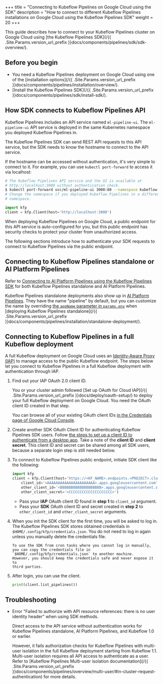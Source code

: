 +++
title = "Connecting to Kubeflow Pipelines on Google Cloud using the SDK"
description = "How to connect to different Kubeflow Pipelines installations on Google Cloud using the Kubeflow Pipelines SDK"
weight = 20
+++

This guide describes how to connect to your Kubeflow Pipelines cluster on Google
Cloud using [the Kubeflow Pipelines SDK](/{{ .Site.Params.version_url_prefix }}docs/components/pipelines/sdk/sdk-overview/).

## Before you begin

- You need a Kubeflow Pipelines deployment on Google Cloud using one of the [installation options](/{{ .Site.Params.version_url_prefix }}docs/components/pipelines/installation/overview/).
- [Install the Kubeflow Pipelines SDK](/{{ .Site.Params.version_url_prefix }}docs/components/pipelines/sdk/install-sdk/).

## How SDK connects to Kubeflow Pipelines API

Kubeflow Pipelines includes an API service named `ml-pipeline-ui`. The
`ml-pipeline-ui` API service is deployed in the same Kubernetes namespace you
deployed Kubeflow Pipelines in.

The Kubeflow Pipelines SDK can send REST API requests to this API service, but
the SDK needs to know the hostname to connect to the API service.

If the hostname can be accessed without authentication, it's very simple to
connect to it. For example, you can use `kubectl port-forward` to access it via
localhost:

```bash
# The Kubeflow Pipelines API service and the UI is available at
# http://localhost:3000 without authentication check.
$ kubectl port-forward svc/ml-pipeline-ui 3000:80 --namespace kubeflow
# Change the namespace if you deployed Kubeflow Pipelines in a different
# namespace.
```

```python
import kfp
client = kfp.Client(host='http://localhost:3000')
```

When deploying Kubeflow Pipelines on Google Cloud, a public endpoint for this
API service is auto-configured for you, but this public endpoint has security
checks to protect your cluster from unauthorized access.

The following sections introduce how to authenticate your SDK requests to connect
to Kubeflow Pipelines via the public endpoint.

## Connecting to Kubeflow Pipelines standalone or AI Platform Pipelines

Refer to [Connecting to AI Platform Pipelines using the Kubeflow Pipelines SDK](https://cloud.google.com/ai-platform/pipelines/docs/connecting-with-sdk) for
both Kubeflow Pipelines standalone and AI Platform Pipelines.

Kubeflow Pipelines standalone deployments also show up in [AI Platform Pipelines](https://console.cloud.google.com/ai-platform/pipelines/clusters). They have the
name "pipeline" by default, but you can customize the name by overriding
[the `appName` parameter in `params.env`](https://github.com/kubeflow/pipelines/blob/sdk/release-1.8/manifests/kustomize/sample/params.env#L1) when [deploying Kubeflow Pipelines standalone](/{{ .Site.Params.version_url_prefix }}docs/components/pipelines/installation/standalone-deployment/).

## Connecting to Kubeflow Pipelines in a full Kubeflow deployment

A full Kubeflow deployment on Google Cloud uses an [Identity-Aware Proxy (IAP)](https://cloud.google.com/iap/docs) to manage access to the public Kubeflow endpoint. The steps
below let you connect to Kubeflow Pipelines in a full Kubeflow deployment with
authentication through IAP.

1.  Find out your IAP OAuth 2.0 client ID.

    You or your cluster admin followed [Set up OAuth for Cloud IAP](/{{ .Site.Params.version_url_prefix }}docs/deploy/oauth-setup/)
    to deploy your full Kubeflow deployment on Google Cloud. You need the OAuth client
    ID created in that step.

    You can browse all of your existing OAuth client IDs [in the Credentials page of Google Cloud Console](https://console.cloud.google.com/apis/credentials).

2.  Create another SDK OAuth Client ID for authenticating Kubeflow Pipelines SDK users.
    Follow [the steps to set up a client ID to authenticate from a desktop app](https://cloud.google.com/iap/docs/authentication-howto#authenticating_from_a_desktop_app). Take
    a note of the **client ID** and **client secret**. This client ID and secret can
    be shared among all SDK users, because a separate login step is still needed below.

3.  To connect to Kubeflow Pipelines public endpoint, initiate SDK client like the following:

    ```python
    import kfp
    client = kfp.Client(host='https://<KF_NAME>.endpoints.<PROJECT>.cloud.goog/pipeline',
        client_id='<AAAAAAAAAAAAAAAAAAAAAA>.apps.googleusercontent.com',
        other_client_id='<BBBBBBBBBBBBBBBBBBB>.apps.googleusercontent.com',
        other_client_secret='<CCCCCCCCCCCCCCCCCCCC>')
    ```

    - Pass your **IAP** OAuth client ID found in **step 1** to `client_id` argument.
    - Pass your **SDK** OAuth client ID and secret created in **step 2** to `other_client_id`
      and `other_client_secret` arguments.

4.  When you init the SDK client for the first time, you will be asked to log in.
    The Kubeflow Pipelines SDK stores obtained credentials in `$HOME/.config/kfp/credentials.json`. You do not need to log in again unless you manually delete the credentials file.

        To use the SDK from cron tasks where you cannot log in manually, you can copy the credentials file in `$HOME/.config/kfp/credentials.json` to another machine.
        However, you should keep the credentials safe and never expose it to
        third parties.

5.  After login, you can use the client.
    ```python
    print(client.list_pipelines())
    ```

## Troubleshooting

- Error "Failed to authorize with API resource references: there is no user identity header" when using SDK methods.

  Direct access to the API service without authentication works for Kubeflow
  Pipelines standalone, AI Platform Pipelines, and Kubeflow 1.0 or earlier.

  However, it fails authorization checks for Kubeflow Pipelines with multi-user
  isolation in the full Kubeflow deployment starting from Kubeflow 1.1.
  Multi-user isolation requires all API access to authenticate as a user. Refer to [Kubeflow Pipelines Multi-user isolation documentation](/{{ .Site.Params.version_url_prefix }}docs/components/pipelines/overview/multi-user/#in-cluster-request-authentication)
  for more details.
